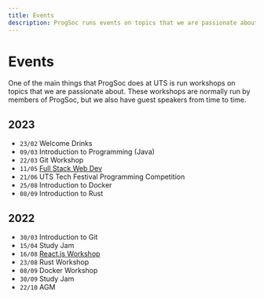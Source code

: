 ```yaml
---
title: Events
description: ProgSoc runs events on topics that we are passionate about. These workshops are normally run by members of ProgSoc, but we also have guest speakers from time to time.
---
```


# Events

One of the main things that ProgSoc does at UTS is run workshops on topics that we are passionate about. These workshops are normally run by members of ProgSoc, but we also have guest speakers from time to time.

## 2023

- `23/02` Welcome Drinks
- `09/03` Introduction to Programming (Java)
- `22/03` Git Workshop
- `11/05` [Full Stack Web Dev](./2023/full-stack-web-development.md)
- `21/06` UTS Tech Festival Programming Competition
- `25/08` Introduction to Docker
- `08/09` Introduction to Rust

## 2022

- `30/03` Introduction to Git
- `15/04` Study Jam
- `16/08` [React.js Workshop](./2022/react.md)
- `23/08` Rust Workshop
- `08/09` Docker Workshop
- `30/09` Study Jam
- `22/10` AGM
